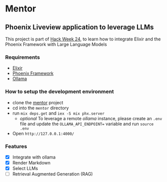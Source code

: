 # Mentor

## Phoenix Liveview application to leverage LLMs

This project is part of [Hack Week 24](https://hackweek.opensuse.org/projects/learn-how-to-integrate-elixir-and-phoenix-liveview-with-llms), to learn how to integrate Elixir and the Phoenix Framework with Large Language Models

### Requirements

- [Elixir](https://elixir-lang.org/)
- [Phoenix Framework](https://www.phoenixframework.org/)
- [Ollama](https://ollama.com/)

### How to setup the development environment

- clone the [mentor](https://github.com/ninopaparo/mentor) project
- cd into the `mentor` directory
- run `mix deps.get` and `iex -S mix phx.server`
  - _optional_ To leverage a remote _ollama_ instance, please create an `.env` file and update the `OLLAMA_API_ENDPOINT=` variable and run `source .env`
- Open `http://127.0.0.1:4000/`

### Features

- [x] Integrate with ollama
- [x] Render Markdown
- [x] Select LLMs
- [ ] Retrieval Augmented Generation (RAG)
